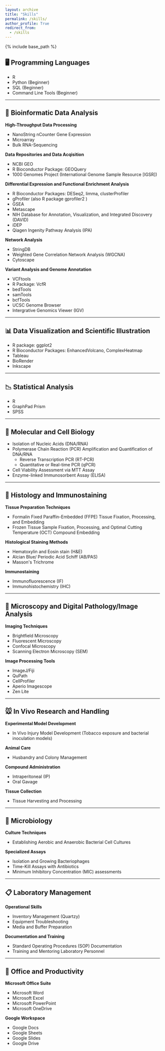 ```yaml
---
layout: archive
title: "Skills"
permalink: /skills/
author_profile: True
redirect_from:
  - /skills
---
```


{% include base_path %}

## 🖥️ Programming Languages  
- R
- Python (Beginner)
- SQL (Beginner)
- Command Line Tools (Beginner)
  
---
## 🧬 Bioinformatic Data Analysis  
 **High-Throughput Data Processing**  
- NanoString nCounter Gene Expression
- Microarray 
- Bulk RNA-Sequencing
  
 **Data Repositories and Data Acqisition**  
- NCBI GEO
- R Bioconductor Package: GEOQuery
- 1000 Genomes Project (International Genome Sample Resource [IGSR])

 **Differential Expression and Functional Enrichment Analysis**  
- R Bioconductor Packages: DESeq2, limma, clusterProfiler
- gProfiler (also  R package gprofiler2 )
- GSEA
- Metascape
- NIH Database for Annotation, Visualization, and Integrated Discovery (DAVID)
- iDEP
- Qiagen Ingenity Pathway Analysis (IPA)

 **Network Analysis** 
- StringDB
- Weighted Gene Correlation Network Analysis (WGCNA)
- Cytoscape

 **Variant Analysis and Genome Annotation**  
- VCFtools
- R Package: VcfR
- bedTools
- samTools
- bcfTools
- UCSC Genome Browser
- Intergrative Genomics Viewer (IGV)
  
---
## 📊 Data Visualization and Scientific Illustration 
 - R package: ggplot2
- R Bioconductor Packages: EnhancedVolcano, ComplexHeatmap
- Tableau
- BioRender
- Inkscape
  
---
## 📉 Statistical Analysis  
- R
- GraphPad Prism
- SPSS
  
---
## 🧪 Molecular and Cell Biology  
- Isolation of Nucleic Acids (DNA/RNA) 
- Polymerase Chain Reaction (PCR) Amplification and Quantification of DNA/RNA
  - Reverse Transcription PCR (RT-PCR)
  - Quantitative or Real-time PCR (qPCR)
- Cell Viability Assessment via MTT Assay
- Enzyme-linked Immunosorbent Assay (ELISA)
  
---
## 🧫 Histology and Immunostaining  
 **Tissue Preparation Techniques**  
- Formalin Fixed Paraffin-Embedded (FFPE) Tissue Fixation, Processing, and Embedding 
- Frozen Tissue Sample Fixation, Processing, and Optimal Cutting Temperature (OCT) Compound Embedding

 **Histological Staining Methods**  
- Hematoxylin and Eosin stain (H&E)
- Alcian Blue/ Periodic Acid Schiff (AB/PAS)
- Masson's Trichrome
  
 **Immunostaining**  
- Immunofluorescence (IF)
- Immunohistochemistry (IHC)
  
---
## 🔬 Microscopy and Digital Pathology/Image Analysis  
 **Imaging Techniques**  
- Brightfield Microscopy
- Fluorescent Microscopy
- Confocal Microscopy
- Scanning Electron Microscopy (SEM)

 **Image Processing Tools**  
- ImageJ/Fiji
- QuPath
- CellProfiler
- Aperio Imagescope
- Zen Lite
  
---
## 🐭 In Vivo Research and Handling  
 **Experimental Model Development**  
- In Vivo Injury Model Development (Tobacco exposure and bacterial inoculation models) 

 **Animal Care**  
- Husbandry and Colony Management

 **Compound Administration**  
- Intraperitoneal (IP)
- Oral Gavage

 **Tissue Collection**  
- Tissue Harvesting and Processing
  
---
## 🦠 Microbiology  
 **Culture Techniques**  
- Establishing Aerobic and Anaerobic Bacterial Cell Cultures

 **Specialized Assays**  
- Isolation and Growing Bacteriophages
- Time-Kill Assays with Antibiotics
- Minimum Inhibitory Concentration (MIC) assessments
  
---
## 📋 Laboratory Management  
 **Operational Skills**  
- Inventory Management (Quartzy)
- Equipment Troubleshooting
- Media and Buffer Preparation

 **Documentation and Training**  
- Standard Operating Procedures (SOP) Documentation
- Training and Mentoring Laboratory Personnel
  
---
## 📄 Office and Productivity  
 **Microsoft Office Suite**
- Microsoft Word
- Microsoft Excel
- Microsoft PowerPoint
- Microsoft OneDrive
  
 **Google Workspace**
- Google Docs
- Google Sheets
- Google Slides
- Google Drive

